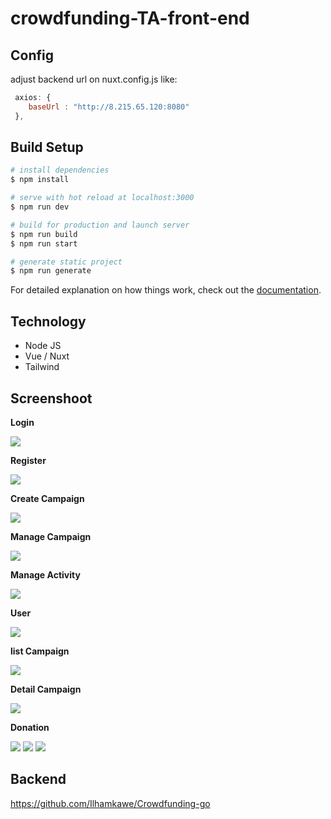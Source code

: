 # crowdfunding-TA-front-end

## Config 

adjust backend url on nuxt.config.js like:

``` javascript
 axios: {
    baseUrl : "http://8.215.65.120:8080"
 },

```


## Build Setup

```bash
# install dependencies
$ npm install

# serve with hot reload at localhost:3000
$ npm run dev

# build for production and launch server
$ npm run build
$ npm run start

# generate static project
$ npm run generate
```

For detailed explanation on how things work, check out the [documentation](https://nuxtjs.org).

## Technology 
- Node JS
- Vue / Nuxt 
- Tailwind

## Screenshoot

<strong><p>Login</p></strong>

![](https://github.com/Ilhamkawe/crowdfunding-FE/blob/main/SS/login.png)

<strong><p>Register</p></strong>

![](https://github.com/Ilhamkawe/crowdfunding-FE/blob/main/SS/register.png)

<strong><p>Create Campaign</p></strong>

![](https://github.com/Ilhamkawe/crowdfunding-FE/blob/main/SS/pengajuan_campaign.png)

<strong><p>Manage Campaign</p></strong>

![](https://github.com/Ilhamkawe/crowdfunding-FE/blob/main/SS/kelola_campaign.png)

<strong><p>Manage Activity</p></strong>

![](https://github.com/Ilhamkawe/crowdfunding-FE/blob/main/SS/kelola_act.png)

<strong><p>User</p></strong>

![](https://github.com/Ilhamkawe/crowdfunding-FE/blob/main/SS/user.png)

<strong><p>list Campaign</p></strong>

![](https://github.com/Ilhamkawe/crowdfunding-FE/blob/main/SS/list_campaign.png)

<strong><p>Detail Campaign</p></strong>

![](https://github.com/Ilhamkawe/crowdfunding-FE/blob/main/SS/detil_campaign.png)

<strong><p>Donation</p></strong>

![](https://github.com/Ilhamkawe/crowdfunding-FE/blob/main/SS/donasi_1.png)
![](https://github.com/Ilhamkawe/crowdfunding-FE/blob/main/SS/donasi_2.png)
![](https://github.com/Ilhamkawe/crowdfunding-FE/blob/main/SS/donasi_3.png)

## Backend

https://github.com/Ilhamkawe/Crowdfunding-go
